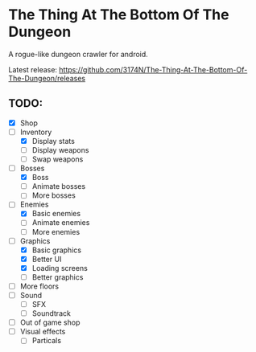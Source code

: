 # The Thing At The Bottom Of The Dungeon
A rogue-like dungeon crawler for android.

Latest release: https://github.com/3174N/The-Thing-At-The-Bottom-Of-The-Dungeon/releases

## TODO:
- [x] Shop
- [ ] Inventory
  - [x] Display stats
  - [ ] Display weapons
  - [ ] Swap weapons
- [ ] Bosses
  - [x] Boss
  - [ ] Animate bosses
  - [ ] More bosses
- [ ] Enemies
  - [x] Basic enemies
  - [ ] Animate enemies
  - [ ] More enemies
- [ ] Graphics
  - [x] Basic graphics
  - [x] Better UI
  - [x] Loading screens
  - [ ] Better graphics
- [ ] More floors
- [ ] Sound
  - [ ] SFX
  - [ ] Soundtrack
- [ ] Out of game shop
- [ ] Visual effects
  - [ ] Particals
